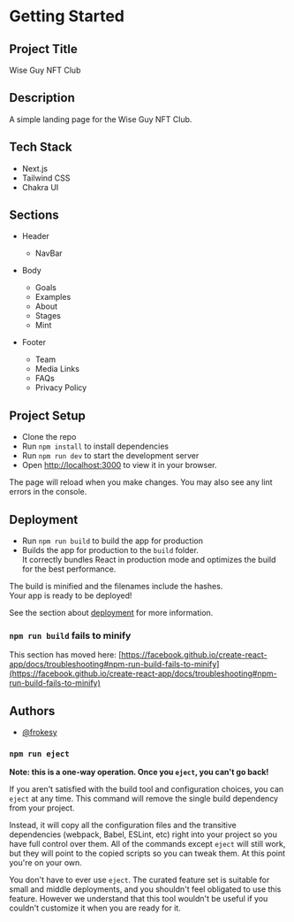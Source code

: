 # Getting Started

## Project Title
Wise Guy NFT Club

## Description
A simple landing page for the Wise Guy NFT Club.

## Tech Stack
- Next.js
- Tailwind CSS
- Chakra UI

## Sections
- Header
    - NavBar

- Body
    - Goals
    - Examples
    - About
    - Stages
    - Mint

- Footer
    - Team
    - Media Links
    - FAQs
    - Privacy Policy


## Project Setup
- Clone the repo
- Run `npm install` to install dependencies
- Run `npm run dev` to start the development server
- Open [http://localhost:3000](http://localhost:3000) to view it in your browser.

The page will reload when you make changes.
You may also see any lint errors in the console.

## Deployment
- Run `npm run build` to build the app for production
- Builds the app for production to the `build` folder.\
It correctly bundles React in production mode and optimizes the build for the best performance.

The build is minified and the filenames include the hashes.\
Your app is ready to be deployed!

See the section about [deployment](https://facebook.github.io/create-react-app/docs/deployment) for more 
information.

### `npm run build` fails to minify

This section has moved here: [https://facebook.github.io/create-react-app/docs/troubleshooting#npm-run-build-fails-to-minify](https://facebook.github.io/create-react-app/docs/troubleshooting#npm-run-build-fails-to-minify)


## Authors
- [@frokesy](https://www.github.com/frokesy)

### `npm run eject`

**Note: this is a one-way operation. Once you `eject`, you can't go back!**

If you aren't satisfied with the build tool and configuration choices, you can `eject` at any time. This command will remove the single build dependency from your project.

Instead, it will copy all the configuration files and the transitive dependencies (webpack, Babel, ESLint, etc) right into your project so you have full control over them. All of the commands except `eject` will still work, but they will point to the copied scripts so you can tweak them. At this point you're on your own.

You don't have to ever use `eject`. The curated feature set is suitable for small and middle deployments, and you shouldn't feel obligated to use this feature. However we understand that this tool wouldn't be useful if you couldn't customize it when you are ready for it.

